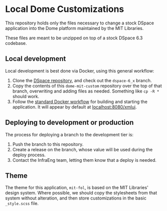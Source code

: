 # Local Dome Customizations

This repository holds only the files necessary to change a stock DSpace
application into the Dome platform maintained by the MIT Libraries.

These files are meant to be unzipped on top of a stock DSpace 6.3 codebase.

## Local development

Local development is best done via Docker, using this general workflow:

1. Clone the [DSpace repository](https://github.com/DSpace/DSpace), and check out the `dspace-6_x` branch.
2. Copy the contents of this `dome-mit-custom` repository over the top of that
   branch, overwriting and adding files as needed. Something like `cp -R *`
   should work.
3. Follow the [standard Docker workflow](https://github.com/DSpace/DSpace/tree/dspace-6_x/dspace/src/main/docker-compose) for building and starting the
   application. It will appear by default at [localhost:8080/xmlui](localhost:8080/xmlui).

## Deploying to development or production

The process for deploying a branch to the development tier is:

1. Push the branch to this repository.
2. Create a release on the branch, whose value will be used during the deploy
   process.
3. Contact the InfraEng team, letting them know that a deploy is needed.

## Theme

The theme for this application, `mit-fol`, is based on the MIT Libraries'
design system. Where possible, we should copy the stylesheets from that system
without alteration, and then store customizations in the basic `_style.scss`
file.
